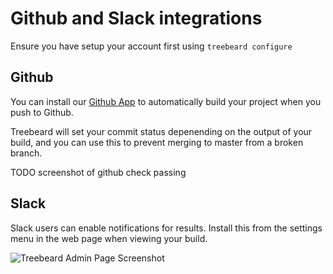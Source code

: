 # Github and Slack integrations

Ensure you have setup your account first using `treebeard configure`

## Github

You can install our [Github App](https://github.com/marketplace/treebeard-build) to automatically build your project when you push to Github.

Treebeard will set your commit status depenending on the output of your build, and you can use this to prevent merging to master from a broken branch.

TODO screenshot of github check passing

## Slack

Slack users can enable notifications for results. Install this from the settings menu in the web page when viewing your build.

![Treebeard Admin Page Screenshot](https://treebeard.io/static/slack_integration-ba8ff89332c2e14c928973a841842e5b.png)
